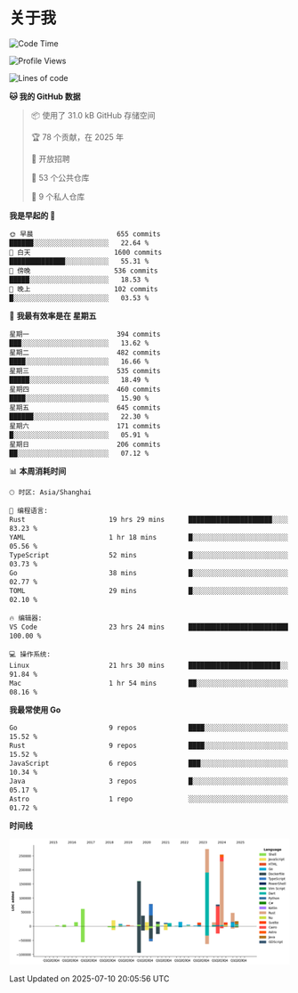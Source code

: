 # 关于我

<!--START_SECTION:waka-->
![Code Time](http://img.shields.io/badge/Code%20Time-3%2C944%20hrs%2052%20mins-blue)

![Profile Views](http://img.shields.io/badge/%E4%B8%AA%E4%BA%BA%E8%B5%84%E6%96%99%E8%A7%82%E7%9C%8B%E6%AC%A1%E6%95%B0-0-blue)

![Lines of code](https://img.shields.io/badge/%E4%BB%8E%E3%80%8CHello%20World%E3%80%8D%E8%B5%B7%E6%88%91%E5%B7%B2%E7%BB%8F%E5%86%99%E4%BA%86-1.2%20million%20%E8%A1%8C%E4%BB%A3%E7%A0%81-blue)

**🐱 我的 GitHub 数据** 

> 📦  使用了 31.0 kB GitHub 存储空间 
 > 
> 🏆 78 个贡献，在 2025 年
 > 
> 💼 开放招聘
 > 
> 📜 53 个公共仓库 
 > 
> 🔑 9 个私人仓库 
 > 
**我是早起的 🐤** 

```text
🌞 早晨                     655 commits         ██████░░░░░░░░░░░░░░░░░░░   22.64 % 
🌆 白天                     1600 commits        ██████████████░░░░░░░░░░░   55.31 % 
🌃 傍晚                     536 commits         █████░░░░░░░░░░░░░░░░░░░░   18.53 % 
🌙 晚上                     102 commits         █░░░░░░░░░░░░░░░░░░░░░░░░   03.53 % 
```
📅 **我最有效率是在 星期五** 

```text
星期一                      394 commits         ███░░░░░░░░░░░░░░░░░░░░░░   13.62 % 
星期二                      482 commits         ████░░░░░░░░░░░░░░░░░░░░░   16.66 % 
星期三                      535 commits         █████░░░░░░░░░░░░░░░░░░░░   18.49 % 
星期四                      460 commits         ████░░░░░░░░░░░░░░░░░░░░░   15.90 % 
星期五                      645 commits         ██████░░░░░░░░░░░░░░░░░░░   22.30 % 
星期六                      171 commits         █░░░░░░░░░░░░░░░░░░░░░░░░   05.91 % 
星期日                      206 commits         ██░░░░░░░░░░░░░░░░░░░░░░░   07.12 % 
```


📊 **本周消耗时间** 

```text
🕑︎ 时区: Asia/Shanghai

💬 编程语言: 
Rust                     19 hrs 29 mins      █████████████████████░░░░   83.23 % 
YAML                     1 hr 18 mins        █░░░░░░░░░░░░░░░░░░░░░░░░   05.56 % 
TypeScript               52 mins             █░░░░░░░░░░░░░░░░░░░░░░░░   03.73 % 
Go                       38 mins             █░░░░░░░░░░░░░░░░░░░░░░░░   02.77 % 
TOML                     29 mins             █░░░░░░░░░░░░░░░░░░░░░░░░   02.10 % 

🔥 编辑器: 
VS Code                  23 hrs 24 mins      █████████████████████████   100.00 % 

💻 操作系统: 
Linux                    21 hrs 30 mins      ███████████████████████░░   91.84 % 
Mac                      1 hr 54 mins        ██░░░░░░░░░░░░░░░░░░░░░░░   08.16 % 
```

**我最常使用 Go** 

```text
Go                       9 repos             ████░░░░░░░░░░░░░░░░░░░░░   15.52 % 
Rust                     9 repos             ████░░░░░░░░░░░░░░░░░░░░░   15.52 % 
JavaScript               6 repos             ███░░░░░░░░░░░░░░░░░░░░░░   10.34 % 
Java                     3 repos             █░░░░░░░░░░░░░░░░░░░░░░░░   05.17 % 
Astro                    1 repo              ░░░░░░░░░░░░░░░░░░░░░░░░░   01.72 % 
```



**时间线**

![Lines of Code chart](https://raw.githubusercontent.com/catusax/catusax/master/assets/bar_graph.png)


 Last Updated on 2025-07-10 20:05:56 UTC
<!--END_SECTION:waka-->
